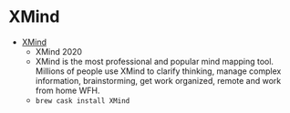 # XMind
- [XMind](https://www.xmind.net/zen/)
  -  XMind 2020
  - XMind is the most professional and popular mind mapping tool. Millions of people use XMind to clarify thinking, manage complex information, brainstorming, get work organized, remote and work from home WFH.
  - `brew cask install XMind`
